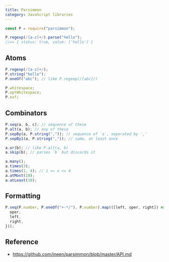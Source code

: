 ```yaml
---
title: Parsimmon
category: JavaScript libraries
---
```


```js
const P = require("parsimmon");

P.regexp(/[a-z]+/).parse("hello");
//=> { status: true, value: ['hello'] }
```

## Atoms

```js
P.regexp(/[a-z]+/);
P.string("hello");
P.oneOf("abc"); // like P.regexp(/[abc]/)

P.whitespace;
P.optWhitespace;
P.eof;
```

## Combinators

```js
P.seq(a, b, c); // sequence of these
P.alt(a, b); // any of these
P.sepBy(a, P.string(",")); // sequence of `a`, separated by ','
P.sepBy1(a, P.string(",")); // same, at least once

a.or(b); // like P.alt(a, b)
a.skip(b); // parses `b` but discards it

a.many();
a.times(3);
a.times(1, 4); // 1 <= x <= 4
a.atMost(10);
a.atLeast(10);
```

## Formatting

```js
P.seq(P.number, P.oneOf("+-*/"), P.number).map(([left, oper, right]) => ({
  oper,
  left,
  right,
}));
```

## Reference

- <https://github.com/jneen/parsimmon/blob/master/API.md>
